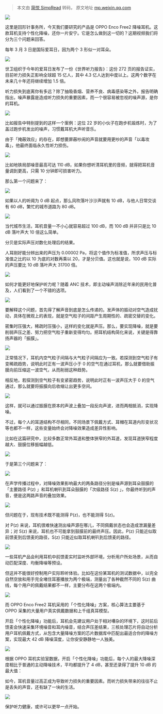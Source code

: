 > 本文由 [简悦 SimpRead](http://ksria.com/simpread/) 转码， 原文地址 [mp.weixin.qq.com](https://mp.weixin.qq.com/s?__biz=MzA3NDM1MjUwNg==&mid=2247494034&idx=2&sn=fd42ad1c89c6c2a98ea40288bc9beb06&chksm=9f03bb87a87432919ad9a772efc7d56087e8d473eb776db1fbb5ed66e0047473806b53ea3a24&mpshare=1&scene=1&srcid=0603kSg9XukGDfDSAIHyARgk&sharer_sharetime=1622729841425&sharer_shareid=7fece245937ac96f04f0fb8e1311fff1#rd)

![](https://mmbiz.qpic.cn/mmbiz_png/SlOqFKqEO4Ec8Gg5r6IZQlIsLqGseCAvyqELRnqRQFic4HAHxmPibrqrdhC3xjah6aN2Bf5jeBaw5BQicC8o6Hndw/640?wx_fmt=png)

这里是回形针事务所，今天我们要研究的产品是 OPPO Enco Free2 降噪耳机。这款耳机支持个性化降噪，还你一片安宁。它是怎么做到这一切的？这期视频我们将分为三个问题来回答。  

每年 3 月 3 日是国际爱耳日，因为两个 3 形似一对耳朵。

![](https://mmbiz.qpic.cn/mmbiz_gif/SlOqFKqEO4Ec8Gg5r6IZQlIsLqGseCAv4zWvdfVcsXSpw8pu5S5lUQLEAUYaVud07WbXY3HXIoBT79cJ6h6nmg/640?wx_fmt=gif)  

世卫组织于今年的爱耳日发布了一份《世界听力报告》：这份 272 页的报告证实，目前听力损失正影响全球超 15 亿人，其中 4.3 亿人达到中度以上。这两个数字在未来几十年还将继续增加 1.5 倍。

听力损失到底离你有多远？除了抽吸香烟、营养不良、病毒感染等之外，报告明确指出，噪声暴露是造成听力损失的重要因素，而一个很容易被忽视的噪声源，是你的耳机。

![](https://mmbiz.qpic.cn/mmbiz_gif/SlOqFKqEO4Ec8Gg5r6IZQlIsLqGseCAvQrS5OvPKadsFyVhSRXbAORNribmGZg7sN8n80vdGSBNkANYiclMmfMGg/640?wx_fmt=gif)

比如报告中特别提到的这样一个案例：这位 22 岁的小伙子在跑步机锻炼时，为了盖过跑步机发出的噪声，习惯戴耳机大声听音乐。

由于「掩蔽效应」的存在，即想要屏蔽吵闹的声音就要用更吵的声音「以毒攻毒」，他最终面临永久性听力损伤。

![](https://mmbiz.qpic.cn/mmbiz_gif/SlOqFKqEO4Ec8Gg5r6IZQlIsLqGseCAvjzH1iauM2HM5EKnXsUJLibJxbgIH3Pz9WMKHouKME1XZCHseeiaXMrqAw/640?wx_fmt=gif)

比如地铁局部噪音最高可达 110 dB，如果你想听清耳机里的音频，就得把耳机音量调到更高，只需 10 分钟即可损害听力。

那么第一个问题来了：

![](https://mmbiz.qpic.cn/mmbiz_png/SlOqFKqEO4Ec8Gg5r6IZQlIsLqGseCAvIyHK2p5WxQ0w5ibYYYic8yPia2yaoxNEuBYcvXKaqtg0LS3jqPFZYrBYQ/640?wx_fmt=png)

如果以人的听阈为 0 dB 起点，那么风吹落叶沙沙声就有 10 dB，与他人日常交谈有 60 dB，繁忙的城市道路为 80 dB。

![](https://mmbiz.qpic.cn/mmbiz_gif/SlOqFKqEO4Ec8Gg5r6IZQlIsLqGseCAv3nPNIT3yMAcmXK5SuhcSlcRC0Q8icDGSXJdL6MpjnkLoiaNBIicys7Y9w/640?wx_fmt=gif)

当代城市生活，耳机音量一不小心就容易超过 100 dB，而 100 dB 并非只是比 10 dB 落叶声大 10 倍这么简单。

分贝是实际声压对数化处理后的结果。

人耳刚好能分辨出来的声压为 0.00002 Pa，将这个值作为标准值，所求声压与标准值之比的以 10 为底的对数再乘以 20，才是分贝值。这也就是说，100 dB 实际的声压要比 10 dB 落叶声大 31700 倍。

![](https://mmbiz.qpic.cn/mmbiz_gif/SlOqFKqEO4Ec8Gg5r6IZQlIsLqGseCAvEx1zop2QV76EVJOart2MMz3l1Frt4kibOaGJumvEDwLty30oz4g8uMw/640?wx_fmt=gif)

如何才能更好地保护听力呢？随着 ANC 技术，即主动噪声消除近年来的民用化普及，人们看到了一个不错的选项。

![](https://mmbiz.qpic.cn/mmbiz_png/SlOqFKqEO4Ec8Gg5r6IZQlIsLqGseCAvA7NEwGwl654UX2JoJfyQVVDJJg0iclUQ6FIFOqd9pyTQ4EjT9r4B06Q/640?wx_fmt=png)

要解释这个问题，首先得了解声音到底是怎么传递的。发声体的振动对空气造成扰动，具体在微观上的表现，就是空气粒子的间距产生周期性的、疏密交替的变化。

密集时压强大，稀疏时压强小，这样的变化就是声压。那么，要实现降噪，就是要削弱声压之差、努力把空气粒子重新变得均匀。把耳机结构简化来说，关键是得靠扬声器的「振膜」。

![](https://mmbiz.qpic.cn/mmbiz_gif/SlOqFKqEO4Ec8Gg5r6IZQlIsLqGseCAvdAHMtEtoQBMR5JqHpL5icosdbAuqKibtMdrOwLn3VwtM093Q1D1cWIVw/640?wx_fmt=gif)

正常情况下，耳机内空气粒子间隔与大气粒子间隔应为一致。若探测到空气粒子有变稀疏趋势，说明此时正有一波声压小于 0 的空气在通过耳机，那么就要借助振膜向前压缩这一波空气，从而削弱这种趋势。

相反地，若探测到空气粒子有变紧密趋势，说明此时正有一波声压大于 0 的空气通过，那么就要将振膜向后收缩让出更多空间。

![](https://mmbiz.qpic.cn/mmbiz_gif/SlOqFKqEO4Ec8Gg5r6IZQlIsLqGseCAvKFnmEedlcAljsFoBZR4PzLWqNEaffMiaV5nJO7muY2cjztfpXuleCYw/640?wx_fmt=gif)

这样，就可以通过振膜在原本的声波上叠加一段反向声波，进而两相抵消，实现降噪。

不过，每个人的耳道结构不尽相同，不同场景下佩戴方式、耳帽在耳道内形变状况等也都不一样，这些变量始终会对降噪效果造成差异性影响。

比如在这篇研究中，比较多数正常外耳道和整体狭窄的外耳道，发现耳道狭窄程度越大、鼓膜位移振幅越低。

![](https://mmbiz.qpic.cn/mmbiz_jpg/SlOqFKqEO4Ec8Gg5r6IZQlIsLqGseCAvyASwM4XlZTL6WrGFZPSkbIJyS867FcPUZ2OUVHibhfwsyySeNiaicQskg/640?wx_fmt=jpeg)

于是第三个问题来了：

![](https://mmbiz.qpic.cn/mmbiz_png/SlOqFKqEO4Ec8Gg5r6IZQlIsLqGseCAvJX6wsPBD0DFvWU26ChjGd3sicScSYqGoCFZBcalVYdy61Pia1NpebRBg/640?wx_fmt=png)

在声学传播过程中，对降噪效果影响最大的两条路径分别是噪声源到耳朵鼓膜的「主要路径 P(z) 」和耳机喇叭到耳朵鼓膜的「次级路径 S(z) 」，你最终听到的声音，便是这两路声音的叠加效果。

![](https://mmbiz.qpic.cn/mmbiz_gif/SlOqFKqEO4Ec8Gg5r6IZQlIsLqGseCAveL93qLL3dxcTiavBOd30pVaPupDSaqLvTaUib9yV2BbxKnofAics2alicw/640?wx_fmt=gif)  

但问题在于，现有技术既不能测得 P(z)，也不能测得 S(z)。

对 P(z) 来说，耳机很难快速测出噪声源在哪儿，不同佩戴状态也会造成泄漏量差异；对 S(z) 来说，耳机也不可能拿到鼓膜前的最终声压。因此，P(z) 只能近似取前馈麦到后馈麦的路径，S(z) 只能近似取耳机喇叭到后馈麦的路径。

![](https://mmbiz.qpic.cn/mmbiz_gif/SlOqFKqEO4Ec8Gg5r6IZQlIsLqGseCAvMT08XGemk2F2zy0KwyhhkibhgD2Hrqaw0q38O1ribkXze1pibahJpG8Pg/640?wx_fmt=gif)

一些耳机产品会利用耳机中前馈麦实时监听外部环境，分析用户所处场景，从而自动匹配深度、均衡降噪等预设。

但这并不能很好控制用户实际聆听体验。比如在这份某耳机的测试数据中，以完全自然空放和用手完全堵住耳塞播放为两个极端，测量出了各种截然不同的 S(z) 曲线，每个用户的佩戴结果都不一样，主要分布在这两个极端内。

![](https://mmbiz.qpic.cn/mmbiz_png/SlOqFKqEO4Ec8Gg5r6IZQlIsLqGseCAvGFx3XuyibgGIMvma8AdFd2s11fvrZlXNiaiao5cCRFahFn6dfmrOHwQxg/640?wx_fmt=png)

而 OPPO Enco Free2 耳机采用的「个性化降噪」方案，核心算法主要基于 OPPO 采集的大量用户真实佩戴数据和上千组真耳模型。

开启「个性化降噪」功能后，耳机会先建议用户处于相对嘈杂的环境下，这时前后馈麦会快速采集环境噪音和耳内噪音，结合声压差结果，三核处理芯片将自动分析用户耳机佩戴方式，从包含大量降噪方案的芯片数据库中匹配出最适合你的降噪方案，实现最大 42 dB 降噪深度，让你安安静静地一人独美。

![](https://mmbiz.qpic.cn/mmbiz_gif/SlOqFKqEO4Ec8Gg5r6IZQlIsLqGseCAvFfQzDxhSiaXfA75v9ldibOBXfiaFEUd9J01ibgUfkDUaOkAhgkXkv4ia2Fg/640?wx_fmt=gif)

根据 OPPO 耳机实验室数据，开启「个性化降噪」功能后，每个人的最大降噪深度相比于普通的主动降噪技术，平均都提升了 4 dB，甚至还录得了提升 10 dB 的最大值：

如今，耳机音量过高正成为导致听力损失的重要因素。而听力损失带来的往往不止是丢失的声音，还有缺了一块的生活。

![](https://mmbiz.qpic.cn/mmbiz_gif/SlOqFKqEO4Ec8Gg5r6IZQlIsLqGseCAvzqgydRbLeC3Taxy1HTLlhJrBtU4IlgQqxBxJQ0nBhJcFqcDaBicbXuA/640?wx_fmt=gif)

保护听力健康，或许可以更早一点开始。
